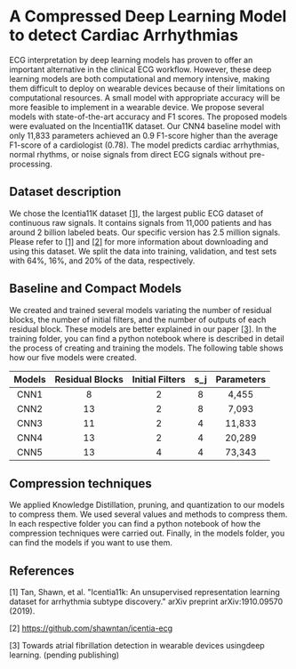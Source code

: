 # A Compressed Deep Learning Model to detect Cardiac Arrhythmias

ECG interpretation by deep learning models has proven to offer an important alternative in the clinical ECG workflow. However, these deep learning models are both computational and memory intensive, making them difficult to deploy on wearable devices because of their limitations on computational resources.
A small model with appropriate accuracy will be more feasible to implement in a wearable device. We propose several models with state-of-the-art accuracy and F1 scores. The proposed models were evaluated on the Incentia11K dataset. Our CNN4 baseline model with only 11,833 parameters achieved an 0.9 F1-score higher than the average F1-score of a cardiologist (0.78). The model predicts cardiac arrhythmias, normal rhythms, or noise signals from direct ECG signals without pre-processing.

## Dataset description

We chose the Icentia11K dataset [[1]](#1), the largest public ECG dataset of continuous raw signals. It contains signals from 11,000 patients and has around 2 billion labeled beats. Our specific version has 2.5 million signals. Please refer to [[1]](#1) and [[2]](#2) for more information about downloading and using this dataset. We split the data into training, validation, and test sets with 64%, 16%, and 20% of the data, respectively.

## Baseline and Compact Models 

We created and trained several models variating the number of residual blocks, the number of initial filters, and the number of outputs of each residual block. These models are better explained in our paper [[3]](#3). In the training folder, you can find a python notebook where is described in detail the process of creating and training the models. The following table shows how our five models were created.

| Models 	| Residual Blocks 	| Initial Filters 	| s_j 	| Parameters 	|
|:------:	|:---------------:	|:---------------:	|:---:	|:----------:	|
|  CNN1  	|        8        	|        2        	|  8  	|    4,455   	|
|  CNN2  	|        13       	|        2        	|  8  	|    7,093   	|
|  CNN3  	|        11       	|        2        	|  4  	|   11,833   	|
|  CNN4  	|        13       	|        2        	|  4  	|   20,289   	|
|  CNN5  	|        13       	|        4        	|  4  	|   73,343   	|

## Compression techniques

We applied Knowledge Distillation, pruning, and quantization to our models to compress them. We used several values and methods to compress them. In each respective folder you can find a python notebook of how the compression techniques were carried out. Finally, in the models folder, you can find the models if you want to use them.

## References
<a id="1">[1]</a> 
Tan, Shawn, et al. "Icentia11k: An unsupervised representation learning dataset for arrhythmia subtype discovery." arXiv preprint arXiv:1910.09570 (2019).

<a id="2">[2]</a> 
https://github.com/shawntan/icentia-ecg

<a id="3">[3]</a> 
Towards atrial fibrillation detection in wearable devices usingdeep learning. (pending publishing)
